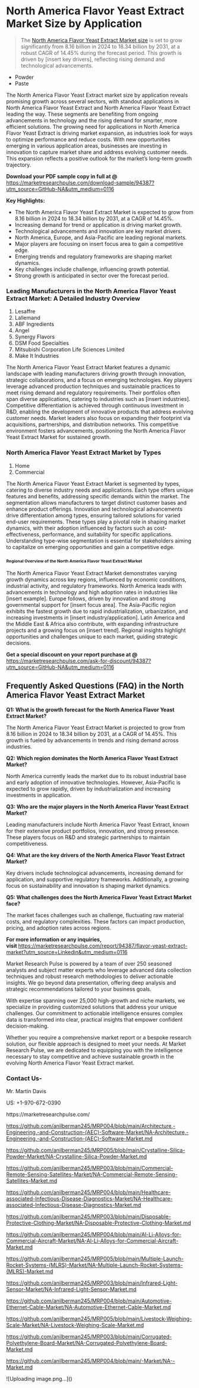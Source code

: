<h1>North America Flavor Yeast Extract Market&nbsp;Size by Application</h1><blockquote><p>The <a href="https://marketresearchpulse.com/download-sample/94387?utm_source=GitHub-NA&amp;utm_medium=0116">North America Flavor Yeast Extract Market size</a> is set to grow significantly from 8.16 billion in 2024 to 18.34 billion by 2031, at a robust CAGR of 14.45% during the forecast period. This growth is driven by [insert key drivers], reflecting rising demand and technological advancements.</p></blockquote><ul><li>Powder<li> Paste</li></ul><p>The North America Flavor Yeast Extract market size by application reveals promising growth across several sectors, with standout applications in North America Flavor Yeast Extract and North America Flavor Yeast Extract leading the way. These segments are benefiting from ongoing advancements in technology and the rising demand for smarter, more efficient solutions. The growing need for applications in North America Flavor Yeast Extract is driving market expansion, as industries look for ways to optimize performance and reduce costs. With new opportunities emerging in various application areas, businesses are investing in innovation to capture market share and address evolving customer needs. This expansion reflects a positive outlook for the market’s long-term growth trajectory.</p><p><strong>Download your PDF sample copy in full at @ </strong><a href="https://marketresearchpulse.com/download-sample/94387?utm_source=GitHub-NA&amp;utm_medium=0116">https://marketresearchpulse.com/download-sample/94387?utm_source=GitHub-NA&amp;utm_medium=0116</a></p><p><strong>Key Highlights: </strong></p><ul><li>The North America Flavor Yeast Extract Market is expected to grow from 8.16 billion in 2024 to 18.34 billion by 2031, at a CAGR of 14.45%.</li><li>Increasing demand for trend or application is driving market growth.</li><li>Technological advancements and innovation are key market drivers.</li><li>North America, Europe, and Asia-Pacific are leading regional markets.</li><li>Major players are focusing on insert focus area to gain a competitive edge.</li><li>Emerging trends and regulatory frameworks are shaping market dynamics.</li><li>Key challenges include challenge, influencing growth potential.</li><li>Strong growth is anticipated in sector over the forecast period.</li></ul><h3>Leading Manufacturers in the North America Flavor Yeast Extract Market: A Detailed Industry Overview</h3><ol><li>Lesaffre</li><li>Lallemand</li><li>ABF Ingredients</li><li>Angel</li><li>Synergy Flavors</li><li>DSM Food Specialties</li><li>Mitsubishi Corporation Life Sciences Limited</li><li>Make It Industries</li></ol><div class="flex max-w-full flex-col flex-grow"><div class="min-h-8 text-message flex w-full flex-col items-end gap-2 whitespace-normal break-words [.text-message+&amp;]:mt-5" dir="auto" data-message-author-role="assistant" data-message-id="fd8432e4-4910-450d-b182-61b7bfb0a01f" data-message-model-slug="gpt-4o"><div class="flex w-full flex-col gap-1 empty:hidden first:pt-[3px]"><div class="markdown prose w-full break-words dark:prose-invert light"><p>The North America Flavor Yeast Extract Market features a dynamic landscape with leading manufacturers driving growth through innovation, strategic collaborations, and a focus on emerging technologies. Key players leverage advanced production techniques and sustainable practices to meet rising demand and regulatory requirements. Their portfolios often span diverse applications, catering to industries such as [insert industries]. Competitive differentiation is achieved through continuous investment in R&amp;D, enabling the development of innovative products that address evolving customer needs. Market leaders also focus on expanding their footprint via acquisitions, partnerships, and distribution networks. This competitive environment fosters advancements, positioning the North America Flavor Yeast Extract Market for sustained growth.</p></div></div></div></div><h3>North America Flavor Yeast Extract Market by Types</h3><ol><li>Home<li> Commercial</li></ol><div class="flex max-w-full flex-col flex-grow"><div class="min-h-8 text-message flex w-full flex-col items-end gap-2 whitespace-normal break-words [.text-message+&amp;]:mt-5" dir="auto" data-message-author-role="assistant" data-message-id="084470be-0bb7-4664-bddf-5156b4f41249" data-message-model-slug="gpt-4o-mini"><div class="flex w-full flex-col gap-1 empty:hidden first:pt-[3px]"><div class="markdown prose w-full break-words dark:prose-invert light"><p>The North America Flavor Yeast Extract Market is segmented by types, catering to diverse industry needs and applications. Each type offers unique features and benefits, addressing specific demands within the market. The segmentation allows manufacturers to target distinct customer bases and enhance product offerings. Innovation and technological advancements drive differentiation among types, ensuring tailored solutions for varied end-user requirements. These types play a pivotal role in shaping market dynamics, with their adoption influenced by factors such as cost-effectiveness, performance, and suitability for specific applications. Understanding type-wise segmentation is essential for stakeholders aiming to capitalize on emerging opportunities and gain a competitive edge.</p></div></div></div></div><h3><span style="font-size: 11px;">Regional Overview of the North America Flavor Yeast Extract Market</span></h3><div class="flex max-w-full flex-col flex-grow"><div class="min-h-8 text-message flex w-full flex-col items-end gap-2 whitespace-normal break-words [.text-message+&amp;]:mt-5" dir="auto" data-message-author-role="assistant" data-message-id="e9038762-ce64-4e30-91c9-9bd413514231" data-message-model-slug="gpt-4o-mini"><div class="flex w-full flex-col gap-1 empty:hidden first:pt-[3px]"><div class="markdown prose w-full break-words dark:prose-invert light"><p>The North America Flavor Yeast Extract Market demonstrates varying growth dynamics across key regions, influenced by economic conditions, industrial activity, and regulatory frameworks. North America leads with advancements in technology and high adoption rates in industries like [insert example]. Europe follows, driven by innovation and strong governmental support for [insert focus area]. The Asia-Pacific region exhibits the fastest growth due to rapid industrialization, urbanization, and increasing investments in [insert industry/application]. Latin America and the Middle East &amp; Africa also contribute, with expanding infrastructure projects and a growing focus on [insert trend]. Regional insights highlight opportunities and challenges unique to each market, guiding strategic decisions.</p></div></div></div></div><p><strong>Get a special discount on your report purchase at @ </strong><a href="https://marketresearchpulse.com/ask-for-discount/94387?utm_source=GitHub-NA&amp;utm_medium=0116">https://marketresearchpulse.com/ask-for-discount/94387?utm_source=GitHub-NA&amp;utm_medium=0116</a></p><h2>Frequently Asked Questions (FAQ) in the North America Flavor Yeast Extract Market</h2><p><strong>Q1: What is the growth forecast for the North America Flavor Yeast Extract Market?</strong></p><p>The North America Flavor Yeast Extract Market is projected to grow from 8.16 billion in 2024 to 18.34 billion by 2031, at a CAGR of 14.45%. This growth is fueled by advancements in trends and rising demand across industries.</p><p><strong>Q2: Which region dominates the North America Flavor Yeast Extract Market?</strong></p><p>North America currently leads the market due to its robust industrial base and early adoption of innovative technologies. However, Asia-Pacific is expected to grow rapidly, driven by industrialization and increasing investments in application.</p><p><strong>Q3: Who are the major players in the North America Flavor Yeast Extract Market?</strong></p><p>Leading manufacturers include North America Flavor Yeast Extract, known for their extensive product portfolios, innovation, and strong presence. These players focus on R&amp;D and strategic partnerships to maintain competitiveness.</p><p><strong>Q4: What are the key drivers of the North America Flavor Yeast Extract Market?</strong></p><p>Key drivers include technological advancements, increasing demand for application, and supportive regulatory frameworks. Additionally, a growing focus on sustainability and innovation is shaping market dynamics.</p><p><strong>Q5: What challenges does the North America Flavor Yeast Extract Market face?</strong></p><p>The market faces challenges such as challenge, fluctuating raw material costs, and regulatory complexities. These factors can impact production, pricing, and adoption rates across regions.</p><p><strong>For more information or any inquiries, visit&nbsp;</strong><a href="https://marketresearchpulse.com/report/94387/flavor-yeast-extract-market?utm_source=Linkedin&utm_medium=0116">https://marketresearchpulse.com/report/94387/flavor-yeast-extract-market?utm_source=Linkedin&utm_medium=0116</a></p><p>Market Research Pulse is powered by a team of over 250 seasoned analysts and subject matter experts who leverage advanced data collection techniques and robust research methodologies to deliver actionable insights. We go beyond data presentation, offering deep analysis and strategic recommendations tailored to your business goals.</p><p>With expertise spanning over 25,000 high-growth and niche markets, we specialize in providing customized solutions that address your unique challenges. Our commitment to actionable intelligence ensures complex data is transformed into clear, practical insights that empower confident decision-making.</p><p>Whether you require a comprehensive market report or a bespoke research solution, our flexible approach is designed to meet your needs. At Market Research Pulse, we are dedicated to equipping you with the intelligence necessary to stay competitive and achieve sustainable growth in the evolving North America Flavor Yeast Extract market.</p><h3><strong>Contact Us-</strong></h3><p>Mr. Martin Davis</p><p>US: +1-970-672-0390</p><p>https://marketresearchpulse.com/</p><p><a href="https://github.com/anilberman245/MRP004/blob/main/Architecture,-Engineering,-and-Construction-(AEC)-Software-Market/NA-Architecture,-Engineering,-and-Construction-(AEC)-Software-Market.md">https://github.com/anilberman245/MRP004/blob/main/Architecture,-Engineering,-and-Construction-(AEC)-Software-Market/NA-Architecture,-Engineering,-and-Construction-(AEC)-Software-Market.md</a></p><p><a href="https://github.com/anilberman245/MRP005/blob/main/Crystalline-Silica-Powder-Market/NA-Crystalline-Silica-Powder-Market.md">https://github.com/anilberman245/MRP005/blob/main/Crystalline-Silica-Powder-Market/NA-Crystalline-Silica-Powder-Market.md</a></p><p><a href="https://github.com/anilberman245/MRP003/blob/main/Commercial-Remote-Sensing-Satellites-Market/NA-Commercial-Remote-Sensing-Satellites-Market.md">https://github.com/anilberman245/MRP003/blob/main/Commercial-Remote-Sensing-Satellites-Market/NA-Commercial-Remote-Sensing-Satellites-Market.md</a></p><p><a href="https://github.com/anilberman245/MRP004/blob/main/Healthcare-associated-Infectious-Disease-Diagnostics-Market/NA-Healthcare-associated-Infectious-Disease-Diagnostics-Market.md">https://github.com/anilberman245/MRP004/blob/main/Healthcare-associated-Infectious-Disease-Diagnostics-Market/NA-Healthcare-associated-Infectious-Disease-Diagnostics-Market.md</a></p><p><a href="https://github.com/anilberman245/MRP003/blob/main/Disposable-Protective-Clothing-Market/NA-Disposable-Protective-Clothing-Market.md">https://github.com/anilberman245/MRP003/blob/main/Disposable-Protective-Clothing-Market/NA-Disposable-Protective-Clothing-Market.md</a></p><p><a href="https://github.com/anilberman245/MRP004/blob/main/Al-Li-Alloys-for-Commercial-Aircraft-Market/NA-Al-Li-Alloys-for-Commercial-Aircraft-Market.md">https://github.com/anilberman245/MRP004/blob/main/Al-Li-Alloys-for-Commercial-Aircraft-Market/NA-Al-Li-Alloys-for-Commercial-Aircraft-Market.md</a></p><p><a href="https://github.com/anilberman245/MRP005/blob/main/Multiple-Launch-Rocket-Systems-(MLRS)-Market/NA-Multiple-Launch-Rocket-Systems-(MLRS)-Market.md">https://github.com/anilberman245/MRP005/blob/main/Multiple-Launch-Rocket-Systems-(MLRS)-Market/NA-Multiple-Launch-Rocket-Systems-(MLRS)-Market.md</a></p><p><a href="https://github.com/anilberman245/MRP003/blob/main/Infrared-Light-Sensor-Market/NA-Infrared-Light-Sensor-Market.md">https://github.com/anilberman245/MRP003/blob/main/Infrared-Light-Sensor-Market/NA-Infrared-Light-Sensor-Market.md</a></p><p><a href="https://github.com/anilberman245/MRP004/blob/main/Automotive-Ethernet-Cable-Market/NA-Automotive-Ethernet-Cable-Market.md">https://github.com/anilberman245/MRP004/blob/main/Automotive-Ethernet-Cable-Market/NA-Automotive-Ethernet-Cable-Market.md</a></p><p><a href="https://github.com/anilberman245/MRP005/blob/main/Livestock-Weighing-Scale-Market/NA-Livestock-Weighing-Scale-Market.md">https://github.com/anilberman245/MRP005/blob/main/Livestock-Weighing-Scale-Market/NA-Livestock-Weighing-Scale-Market.md</a></p><p><a href="https://github.com/anilberman245/MRP003/blob/main/Corrugated-Polyethylene-Board-Market/NA-Corrugated-Polyethylene-Board-Market.md">https://github.com/anilberman245/MRP003/blob/main/Corrugated-Polyethylene-Board-Market/NA-Corrugated-Polyethylene-Board-Market.md</a></p><p><a href="https://github.com/anilberman245/MRP004/blob/main/-Market/NA--Market.md">https://github.com/anilberman245/MRP004/blob/main/-Market/NA--Market.md</a></p>
![Uploading image.png…]()
